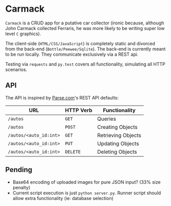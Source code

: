 Carmack
=======

`Carmack` is a CRUD app for a putative car collector (ironic because, although John Carmack collected Ferraris, he was more likely to be writing super low level `C` graphics).

The client-side (`HTML/CSS/JavaScript`) is completely static and divorced from the back-end (`Bottle/Peewee/Sqlite`). The back-end is currently meant to be run locally. They communicate exclusively via a REST api.

Testing via `requests` and `py.test` covers all functionality, simulating all HTTP scenarios.

## API

The API is inspired by [Parse.com](https://parse.com/docs/rest/guide)'s REST API defaults:

| URL | HTTP Verb | Functionality |
| --- | --------- | --------------|
| `/autos` | `GET` | Queries
| `/autos` | `POST` | Creating Objects
| `/autos/<auto_id:int>` | `GET` | Retrieving Objects
| `/autos/<auto_id:int>` | `PUT` | Updating Objects
| `/autos/<auto_id:int>` | `DELETE` | Deleting Objects

## Pending

- Base64 encoding of uploaded images for pure JSON input? (33% size penalty)
- Current script execution is just `python server.py`. Runner script should allow extra functionality (ie: database selection)
